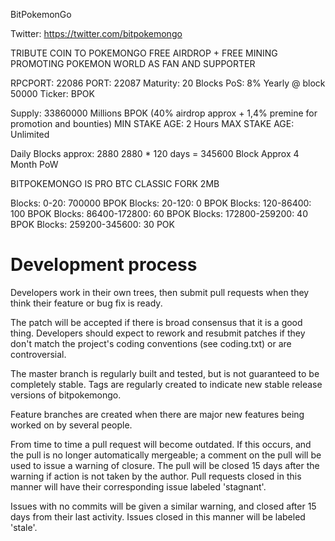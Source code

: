 BitPokemonGo

Twitter:
https://twitter.com/bitpokemongo

TRIBUTE COIN TO POKEMONGO
FREE AIRDROP + FREE MINING
PROMOTING POKEMON WORLD AS FAN AND SUPPORTER

RPCPORT: 22086
PORT: 22087
Maturity: 20 Blocks
PoS: 8% Yearly @ block 50000
Ticker: BPOK

Supply: 33860000 Millions BPOK (40% airdrop approx + 1,4% premine for promotion and bounties)
MIN STAKE AGE: 2 Hours
MAX STAKE AGE: Unlimited

Daily Blocks approx: 2880
2880 * 120 days = 345600 Block Approx
4 Month PoW

BITPOKEMONGO IS PRO BTC CLASSIC FORK 2MB

Blocks: 0-20: 700000 BPOK
Blocks: 20-120: 0 BPOK
Blocks: 120-86400: 100 BPOK
Blocks: 86400-172800: 60 BPOK
Blocks: 172800-259200: 40 BPOK
Blocks: 259200-345600: 30 POK




Development process
===========================

Developers work in their own trees, then submit pull requests when
they think their feature or bug fix is ready.

The patch will be accepted if there is broad consensus that it is a
good thing.  Developers should expect to rework and resubmit patches
if they don't match the project's coding conventions (see coding.txt)
or are controversial.

The master branch is regularly built and tested, but is not guaranteed
to be completely stable. Tags are regularly created to indicate new
stable release versions of bitpokemongo.

Feature branches are created when there are major new features being
worked on by several people.

From time to time a pull request will become outdated. If this occurs, and
the pull is no longer automatically mergeable; a comment on the pull will
be used to issue a warning of closure. The pull will be closed 15 days
after the warning if action is not taken by the author. Pull requests closed
in this manner will have their corresponding issue labeled 'stagnant'.

Issues with no commits will be given a similar warning, and closed after
15 days from their last activity. Issues closed in this manner will be 
labeled 'stale'.
